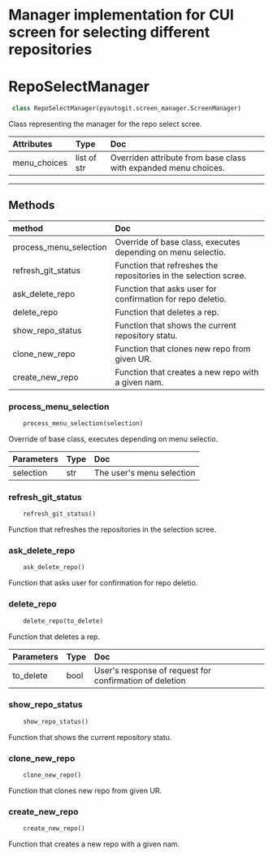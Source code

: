 # Manager implementation for CUI screen for selecting different repositories


# RepoSelectManager 

``` python 
 class RepoSelectManager(pyautogit.screen_manager.ScreenManager) 
```

Class representing the manager for the repo select scree.

| Attributes    | Type             | Doc             |
|:-------|:-----------------|:----------------|
|     menu_choices | list of str |         Overriden attribute from base class with expanded menu choices. | 


--------- 

## Methods 

 
| method    | Doc             |
|:-------|:----------------|
| process_menu_selection | Override of base class, executes depending on menu selectio. | 
| refresh_git_status | Function that refreshes the repositories in the selection scree. | 
| ask_delete_repo | Function that asks user for confirmation for repo deletio. | 
| delete_repo | Function that deletes a rep. | 
| show_repo_status | Function that shows the current repository statu. | 
| clone_new_repo | Function that clones new repo from given UR. | 
| create_new_repo | Function that creates a new repo with a given nam. | 
 
 

### process_menu_selection

``` python 
    process_menu_selection(selection) 
```


Override of base class, executes depending on menu selectio.

| Parameters    | Type             | Doc             |
|:-------|:-----------------|:----------------|
|         selection | str |             The user's menu selection | 


### refresh_git_status

``` python 
    refresh_git_status() 
```


Function that refreshes the repositories in the selection scree.

### ask_delete_repo

``` python 
    ask_delete_repo() 
```


Function that asks user for confirmation for repo deletio.

### delete_repo

``` python 
    delete_repo(to_delete) 
```


Function that deletes a rep.

| Parameters    | Type             | Doc             |
|:-------|:-----------------|:----------------|
|         to_delete | bool |             User's response of request for confirmation of deletion | 


### show_repo_status

``` python 
    show_repo_status() 
```


Function that shows the current repository statu.

### clone_new_repo

``` python 
    clone_new_repo() 
```


Function that clones new repo from given UR.

### create_new_repo

``` python 
    create_new_repo() 
```


Function that creates a new repo with a given nam.